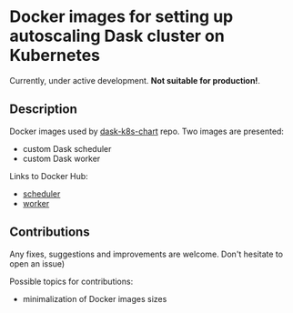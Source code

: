 # Docker images for setting up autoscaling Dask cluster on Kubernetes

Currently, under active development. **Not suitable for production!**.

## Description

Docker images used by [dask-k8s-chart](https://github.com/VMois/dask-k8s-chart) repo.
Two images are presented:

- custom Dask scheduler
- custom Dask worker

Links to Docker Hub:

- [scheduler](https://hub.docker.com/r/vmois/dask-k8s-scheduler/)
- [worker](https://hub.docker.com/r/vmois/dask-k8s-worker/)

## Contributions

Any fixes, suggestions and improvements are welcome. Don't hesitate to open an issue)

Possible topics for contributions:

- minimalization of Docker images sizes
